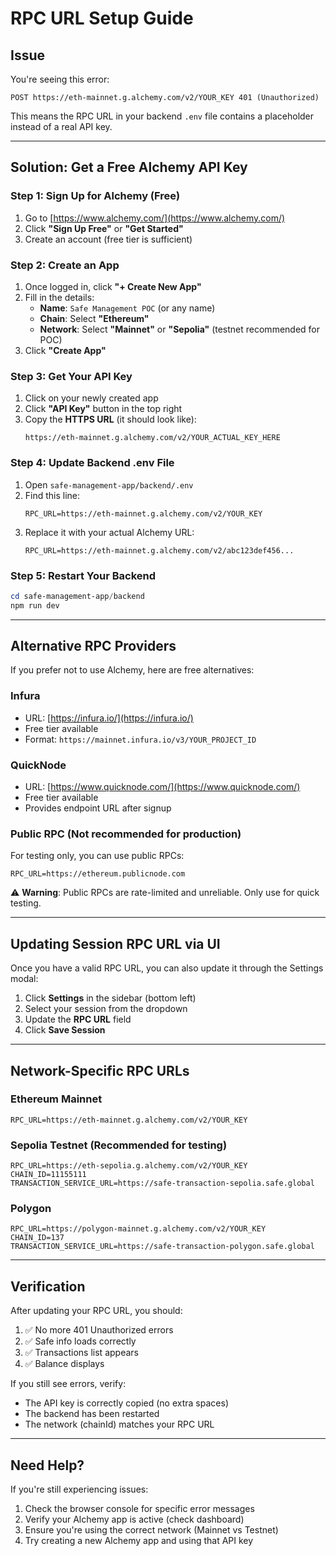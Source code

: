 # RPC URL Setup Guide

## Issue
You're seeing this error:
```
POST https://eth-mainnet.g.alchemy.com/v2/YOUR_KEY 401 (Unauthorized)
```

This means the RPC URL in your backend `.env` file contains a placeholder instead of a real API key.

---

## Solution: Get a Free Alchemy API Key

### Step 1: Sign Up for Alchemy (Free)
1. Go to [https://www.alchemy.com/](https://www.alchemy.com/)
2. Click **"Sign Up Free"** or **"Get Started"**
3. Create an account (free tier is sufficient)

### Step 2: Create an App
1. Once logged in, click **"+ Create New App"**
2. Fill in the details:
   - **Name**: `Safe Management POC` (or any name)
   - **Chain**: Select **"Ethereum"**
   - **Network**: Select **"Mainnet"** or **"Sepolia"** (testnet recommended for POC)
3. Click **"Create App"**

### Step 3: Get Your API Key
1. Click on your newly created app
2. Click **"API Key"** button in the top right
3. Copy the **HTTPS URL** (it should look like):
   ```
   https://eth-mainnet.g.alchemy.com/v2/YOUR_ACTUAL_KEY_HERE
   ```

### Step 4: Update Backend .env File
1. Open `safe-management-app/backend/.env`
2. Find this line:
   ```env
   RPC_URL=https://eth-mainnet.g.alchemy.com/v2/YOUR_KEY
   ```
3. Replace it with your actual Alchemy URL:
   ```env
   RPC_URL=https://eth-mainnet.g.alchemy.com/v2/abc123def456...
   ```

### Step 5: Restart Your Backend
```powershell
cd safe-management-app/backend
npm run dev
```

---

## Alternative RPC Providers

If you prefer not to use Alchemy, here are free alternatives:

### Infura
- URL: [https://infura.io/](https://infura.io/)
- Free tier available
- Format: `https://mainnet.infura.io/v3/YOUR_PROJECT_ID`

### QuickNode
- URL: [https://www.quicknode.com/](https://www.quicknode.com/)
- Free tier available
- Provides endpoint URL after signup

### Public RPC (Not recommended for production)
For testing only, you can use public RPCs:
```env
RPC_URL=https://ethereum.publicnode.com
```
⚠️ **Warning**: Public RPCs are rate-limited and unreliable. Only use for quick testing.

---

## Updating Session RPC URL via UI

Once you have a valid RPC URL, you can also update it through the Settings modal:

1. Click **Settings** in the sidebar (bottom left)
2. Select your session from the dropdown
3. Update the **RPC URL** field
4. Click **Save Session**

---

## Network-Specific RPC URLs

### Ethereum Mainnet
```env
RPC_URL=https://eth-mainnet.g.alchemy.com/v2/YOUR_KEY
```

### Sepolia Testnet (Recommended for testing)
```env
RPC_URL=https://eth-sepolia.g.alchemy.com/v2/YOUR_KEY
CHAIN_ID=11155111
TRANSACTION_SERVICE_URL=https://safe-transaction-sepolia.safe.global
```

### Polygon
```env
RPC_URL=https://polygon-mainnet.g.alchemy.com/v2/YOUR_KEY
CHAIN_ID=137
TRANSACTION_SERVICE_URL=https://safe-transaction-polygon.safe.global
```

---

## Verification

After updating your RPC URL, you should:

1. ✅ No more 401 Unauthorized errors
2. ✅ Safe info loads correctly
3. ✅ Transactions list appears
4. ✅ Balance displays

If you still see errors, verify:
- The API key is correctly copied (no extra spaces)
- The backend has been restarted
- The network (chainId) matches your RPC URL

---

## Need Help?

If you're still experiencing issues:
1. Check the browser console for specific error messages
2. Verify your Alchemy app is active (check dashboard)
3. Ensure you're using the correct network (Mainnet vs Testnet)
4. Try creating a new Alchemy app and using that API key

